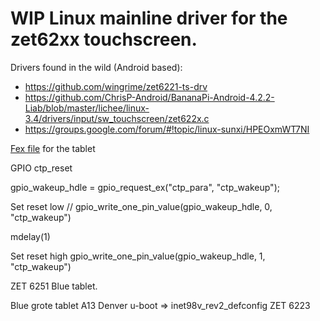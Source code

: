 WIP Linux mainline driver for the zet62xx touchscreen.
======================================================


Drivers found in the wild (Android based):

* https://github.com/wingrime/zet6221-ts-drv
* https://github.com/ChrisP-Android/BananaPi-Android-4.2.2-Liab/blob/master/lichee/linux-3.4/drivers/input/sw_touchscreen/zet622x.c
* https://groups.google.com/forum/#!topic/linux-sunxi/HPEOxmWT7NI 

[Fex file](https://github.com/linux-sunxi/sunxi-boards/blob/26d49398df4abcc5919bfd9d213df1997d9a434f/sys_config/a23/qa88_v1.3_2014_03_15.fex) for the tablet

GPIO ctp_reset

gpio_wakeup_hdle = gpio_request_ex("ctp_para", "ctp_wakeup");

Set reset low
// gpio_write_one_pin_value(gpio_wakeup_hdle, 0, "ctp_wakeup")

mdelay(1)

Set reset high
gpio_write_one_pin_value(gpio_wakeup_hdle, 1, "ctp_wakeup")


ZET 6251 Blue tablet.

Blue grote tablet A13 Denver u-boot =>  inet98v_rev2_defconfig
ZET 6223
